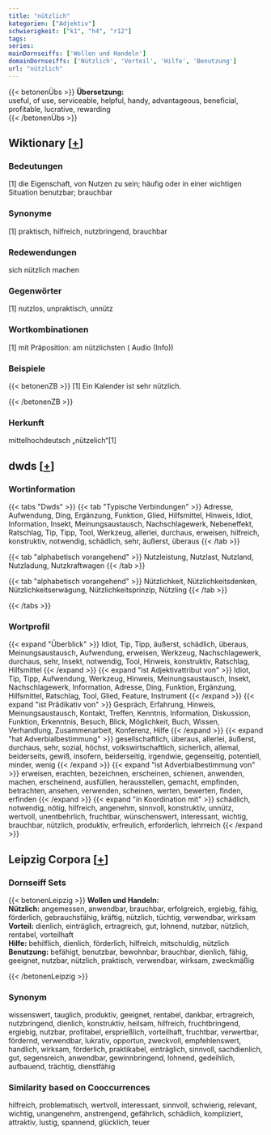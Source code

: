 ```yaml
---
title: "nützlich"
kategorien: ["Adjektiv"]
schwierigkeit: ["k1", "h4", "r12"]
tags:
series:
mainDornseiffs: ['Wollen und Handeln']
domainDornseiffs: ['Nützlich', 'Vorteil', 'Hilfe', 'Benutzung']
url: "nützlich"
---
```


{{< betonenÜbs >}}
**Übersetzung:**  
useful, of use, serviceable, helpful, handy, advantageous, beneficial, profitable, lucrative, rewarding  
{{< /betonenÜbs >}}

## Wiktionary [[+](https://de.wiktionary.org/wiki/nützlich)]

### Bedeutungen
[1] die Eigenschaft, von Nutzen zu sein; häufig oder in einer wichtigen Situation benutzbar; brauchbar  

### Synonyme
[1] praktisch, hilfreich, nutzbringend, brauchbar  

### Redewendungen
sich nützlich machen  

### Gegenwörter
[1] nutzlos, unpraktisch, unnütz  

### Wortkombinationen
[1] mit Präposition: am nützlichsten ( Audio (Info))  

### Beispiele
{{< betonenZB >}}
[1] Ein Kalender ist sehr nützlich.  

{{< /betonenZB >}}
### Herkunft
mittelhochdeutsch „nützelich“[1]  



## dwds [[+](https://www.dwds.de/wb/nützlich)]

### Wortinformation
{{< tabs "Dwds" >}}
{{< tab "Typische Verbindungen" >}}
Adresse, Aufwendung, Ding, Ergänzung, Funktion, Glied, Hilfsmittel, Hinweis, Idiot, Information, Insekt, Meinungsaustausch, Nachschlagewerk, Nebeneffekt, Ratschlag, Tip, Tipp, Tool, Werkzeug, allerlei, durchaus, erweisen, hilfreich, konstruktiv, notwendig, schädlich, sehr, äußerst, überaus
{{< /tab >}}

{{< tab "alphabetisch vorangehend" >}}
Nutzleistung, Nutzlast, Nutzland, Nutzladung, Nutzkraftwagen
{{< /tab >}}

{{< tab "alphabetisch vorangehend" >}}
Nützlichkeit, Nützlichkeitsdenken, Nützlichkeitserwägung, Nützlichkeitsprinzip, Nützling
{{< /tab >}}

{{< /tabs >}}

### Wortprofil
{{< expand "Überblick" >}} Idiot, Tip, Tipp, äußerst, schädlich, überaus, Meinungsaustausch, Aufwendung, erweisen, Werkzeug, Nachschlagewerk, durchaus, sehr, Insekt, notwendig, Tool, Hinweis, konstruktiv, Ratschlag, Hilfsmittel {{< /expand >}}
{{< expand "ist Adjektivattribut von" >}} Idiot, Tip, Tipp, Aufwendung, Werkzeug, Hinweis, Meinungsaustausch, Insekt, Nachschlagewerk, Information, Adresse, Ding, Funktion, Ergänzung, Hilfsmittel, Ratschlag, Tool, Glied, Feature, Instrument {{< /expand >}}
{{< expand "ist Prädikativ von" >}} Gespräch, Erfahrung, Hinweis, Meinungsaustausch, Kontakt, Treffen, Kenntnis, Information, Diskussion, Funktion, Erkenntnis, Besuch, Blick, Möglichkeit, Buch, Wissen, Verhandlung, Zusammenarbeit, Konferenz, Hilfe {{< /expand >}}
{{< expand "hat Adverbialbestimmung" >}} gesellschaftlich, überaus, allerlei, äußerst, durchaus, sehr, sozial, höchst, volkswirtschaftlich, sicherlich, allemal, beiderseits, gewiß, insofern, beiderseitig, irgendwie, gegenseitig, potentiell, minder, wenig {{< /expand >}}
{{< expand "ist Adverbialbestimmung von" >}} erweisen, erachten, bezeichnen, erscheinen, schienen, anwenden, machen, erscheinend, ausfüllen, herausstellen, gemacht, empfinden, betrachten, ansehen, verwenden, scheinen, werten, bewerten, finden, erfinden {{< /expand >}}
{{< expand "in Koordination mit" >}} schädlich, notwendig, nötig, hilfreich, angenehm, sinnvoll, konstruktiv, unnütz, wertvoll, unentbehrlich, fruchtbar, wünschenswert, interessant, wichtig, brauchbar, nützlich, produktiv, erfreulich, erforderlich, lehrreich {{< /expand >}}

## Leipzig Corpora [[+](https://corpora.uni-leipzig.de/en/res?word=nützlich&corpusId=deu_newscrawl-public_2018)]

### Dornseiff Sets
{{< betonenLeipzig >}}
**Wollen und Handeln:**  
**Nützlich:** angemessen, anwendbar, brauchbar, erfolgreich, ergiebig, fähig, förderlich, gebrauchsfähig, kräftig, nützlich, tüchtig, verwendbar, wirksam  
**Vorteil:** dienlich, einträglich, ertragreich, gut, lohnend, nutzbar, nützlich, rentabel, vorteilhaft  
**Hilfe:** behilflich, dienlich, förderlich, hilfreich, mitschuldig, nützlich  
**Benutzung:** befähigt, benutzbar, bewohnbar, brauchbar, dienlich, fähig, geeignet, nutzbar, nützlich, praktisch, verwendbar, wirksam, zweckmäßig  

{{< /betonenLeipzig >}}

### Synonym
wissenswert, tauglich, produktiv, geeignet, rentabel, dankbar, ertragreich, nutzbringend, dienlich, konstruktiv, heilsam, hilfreich, fruchtbringend, ergiebig, nutzbar, profitabel, ersprießlich, vorteilhaft, fruchtbar, verwertbar, fördernd, verwendbar, lukrativ, opportun, zweckvoll, empfehlenswert, handlich, wirksam, förderlich, praktikabel, einträglich, sinnvoll, sachdienlich, gut, segensreich, anwendbar, gewinnbringend, lohnend, gedeihlich, aufbauend, trächtig, dienstfähig


### Similarity based on Cooccurrences
hilfreich, problematisch, wertvoll, interessant, sinnvoll, schwierig, relevant, wichtig, unangenehm, anstrengend, gefährlich, schädlich, kompliziert, attraktiv, lustig, spannend, glücklich, teuer

